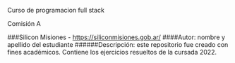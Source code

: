  Curso de programacion full stack
 
 Comisión A 
 
 ###Silicon Misiones - https://siliconmisiones.gob.ar/
 ####Autor: nombre y apellido del estudiante
 ######Descripción: este repositorio fue creado con fines académicos. Contiene
los ejercicios resueltos de la cursada 2022.
